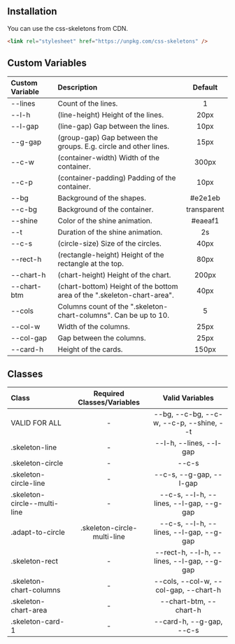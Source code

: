 ## Installation

You can use the css-skeletons from CDN.

```html
<link rel="stylesheet" href="https://unpkg.com/css-skeletons" />
```

## Custom Variables

| Custom Variable | Description                                                             |   Default   |
| :-------------- | :---------------------------------------------------------------------- | :---------: |
| --lines         | Count of the lines.                                                     |      1      |
| --l-h           | (line-height) Height of the lines.                                      |    20px     |
| --l-gap         | (line-gap) Gap between the lines.                                       |    10px     |
| --g-gap         | (group-gap) Gap between the groups. E.g. circle and other lines.        |    15px     |
| --c-w           | (container-width) Width of the container.                               |    300px    |
| --c-p           | (container-padding) Padding of the container.                           |    10px     |
| --bg            | Background of the shapes.                                               |   #e2e1eb   |
| --c-bg          | Background of the container.                                            | transparent |
| --shine         | Color of the shine animation.                                           |   #eaeaf1   |
| --t             | Duration of the shine animation.                                        |     2s      |
| --c-s           | (circle-size) Size of the circles.                                      |    40px     |
| --rect-h        | (rectangle-height) Height of the rectangle at the top.                  |    80px     |
| --chart-h       | (chart-height) Height of the chart.                                     |    200px    |
| --chart-btm     | (chart-bottom) Height of the bottom area of the ".skeleton-chart-area". |    40px     |
| --cols          | Columns count of the ".skeleton-chart-columns". Can be up to 10.        |      5      |
| --col-w         | Width of the columns.                                                   |    25px     |
| --col-gap       | Gap between the columns.                                                |    25px     |
| --card-h        | Height of the cards.                                                    |    150px    |

## Classes

| Class                        | Required Classes/Variables  |              Valid Variables               |
| :--------------------------- | :-------------------------: | :----------------------------------------: |
| VALID FOR ALL                |              -              |  --bg, --c-bg, --c-w, --c-p, --shine, --t  |
| .skeleton-line               |              -              |          --l-h, --lines, --l-gap           |
| .skeleton-circle             |              -              |                   --c-s                    |
| .skeleton-circle-line        |              -              |          --c-s, --g-gap, --l-gap           |
| .skeleton-circle--multi-line |              -              |  --c-s, --l-h, --lines, --l-gap, --g-gap   |
| .adapt-to-circle             | .skeleton-circle-multi-line |  --c-s, --l-h, --lines, --l-gap, --g-gap   |
| .skeleton-rect               |              -              | --rect-h, --l-h, --lines, --l-gap, --g-gap |
| .skeleton-chart-columns      |              -              |   --cols, --col-w, --col-gap, --chart-h    |
| .skeleton-chart-area         |              -              |           --chart-btm, --chart-h           |
| .skeleton-card-1             |              -              |          --card-h, --g-gap, --c-s          |
